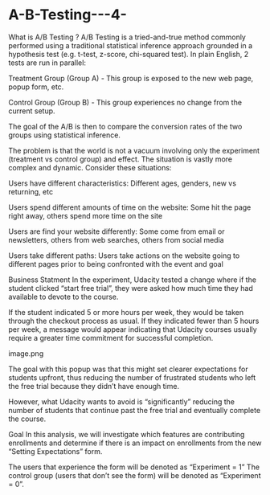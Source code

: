 # A-B-Testing---4-


What is A/B Testing ?
A/B Testing is a tried-and-true method commonly performed using a traditional statistical inference approach grounded in a hypothesis test (e.g. t-test, z-score, chi-squared test). In plain English, 2 tests are run in parallel:

Treatment Group (Group A) - This group is exposed to the new web page, popup form, etc.

Control Group (Group B) - This group experiences no change from the current setup.

The goal of the A/B is then to compare the conversion rates of the two groups using statistical inference.

The problem is that the world is not a vacuum involving only the experiment (treatment vs control group) and effect. The situation is vastly more complex and dynamic. Consider these situations:

Users have different characteristics: Different ages, genders, new vs returning, etc

Users spend different amounts of time on the website: Some hit the page right away, others spend more time on the site

Users are find your website differently: Some come from email or newsletters, others from web searches, others from social media

Users take different paths: Users take actions on the website going to different pages prior to being confronted with the event and goal

Business Statment
In the experiment, Udacity tested a change where if the student clicked “start free trial”, they were asked how much time they had available to devote to the course.

If the student indicated 5 or more hours per week, they would be taken through the checkout process as usual. If they indicated fewer than 5 hours per week, a message would appear indicating that Udacity courses usually require a greater time commitment for successful completion.

image.png

The goal with this popup was that this might set clearer expectations for students upfront, thus reducing the number of frustrated students who left the free trial because they didn’t have enough time.

However, what Udacity wants to avoid is “significantly” reducing the number of students that continue past the free trial and eventually complete the course.

Goal
In this analysis, we will investigate which features are contributing enrollments and determine if there is an impact on enrollments from the new “Setting Expectations” form.

The users that experience the form will be denoted as “Experiment = 1” The control group (users that don’t see the form) will be denoted as “Experiment = 0”.
